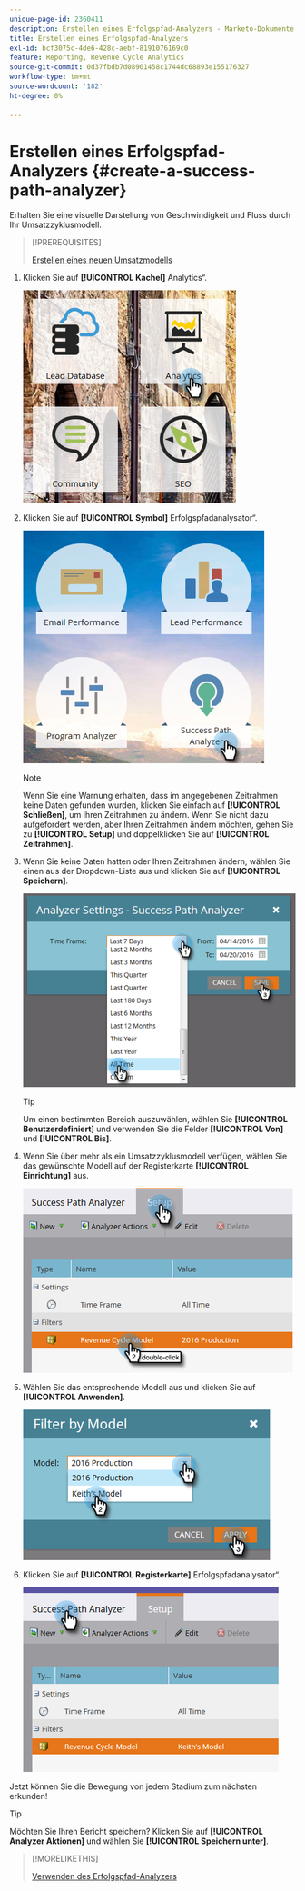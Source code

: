 ```yaml
---
unique-page-id: 2360411
description: Erstellen eines Erfolgspfad-Analyzers - Marketo-Dokumente - Produktdokumentation
title: Erstellen eines Erfolgspfad-Analyzers
exl-id: bcf3075c-4de6-428c-aebf-8191076169c0
feature: Reporting, Revenue Cycle Analytics
source-git-commit: 0d37fbdb7d08901458c1744dc68893e155176327
workflow-type: tm+mt
source-wordcount: '182'
ht-degree: 0%

---
```


# Erstellen eines Erfolgspfad-Analyzers {#create-a-success-path-analyzer}

Erhalten Sie eine visuelle Darstellung von Geschwindigkeit und Fluss durch Ihr Umsatzzyklusmodell.

>[!PREREQUISITES]
>
>[Erstellen eines neuen Umsatzmodells](/help/marketo/product-docs/reporting/revenue-cycle-analytics/revenue-cycle-models/create-a-new-revenue-model.md)

1. Klicken Sie auf **[!UICONTROL Kachel]** Analytics“.

   ![](assets/one.png)

1. Klicken Sie auf **[!UICONTROL Symbol]** Erfolgspfadanalysator“.

   ![](assets/two.png)

   >[!NOTE]
   >
   >Wenn Sie eine Warnung erhalten, dass im angegebenen Zeitrahmen keine Daten gefunden wurden, klicken Sie einfach auf **[!UICONTROL Schließen]**, um Ihren Zeitrahmen zu ändern. Wenn Sie nicht dazu aufgefordert werden, aber Ihren Zeitrahmen ändern möchten, gehen Sie zu **[!UICONTROL Setup]** und doppelklicken Sie auf **[!UICONTROL Zeitrahmen]**.

1. Wenn Sie keine Daten hatten oder Ihren Zeitrahmen ändern, wählen Sie einen aus der Dropdown-Liste aus und klicken Sie auf **[!UICONTROL Speichern]**.

   ![](assets/timeframe.png)

   >[!TIP]
   >
   >Um einen bestimmten Bereich auszuwählen, wählen Sie **[!UICONTROL Benutzerdefiniert]** und verwenden Sie die Felder **[!UICONTROL Von]** und **[!UICONTROL Bis]**.

1. Wenn Sie über mehr als ein Umsatzzyklusmodell verfügen, wählen Sie das gewünschte Modell auf der Registerkarte **[!UICONTROL Einrichtung]** aus.

   ![](assets/four.png)

1. Wählen Sie das entsprechende Modell aus und klicken Sie auf **[!UICONTROL Anwenden]**.

   ![](assets/five.png)

1. Klicken Sie auf **[!UICONTROL Registerkarte]** Erfolgspfadanalysator“.

   ![](assets/success-tab.png)

Jetzt können Sie die Bewegung von jedem Stadium zum nächsten erkunden!

>[!TIP]
>
>Möchten Sie Ihren Bericht speichern? Klicken Sie auf **[!UICONTROL Analyzer Aktionen]** und wählen Sie **[!UICONTROL Speichern unter]**.

>[!MORELIKETHIS]
>
>[Verwenden des Erfolgspfad-Analyzers](/help/marketo/product-docs/reporting/revenue-cycle-analytics/revenue-cycle-models/using-the-success-path-analyzer.md)
